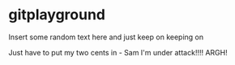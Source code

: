 gitplayground
=============
Insert some random text here and just keep on keeping on

Just have to put my two cents in - Sam
I'm under attack!!!! ARGH!

